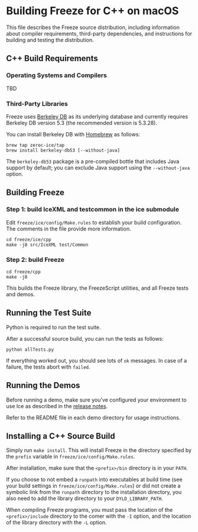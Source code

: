 # Building Freeze for C++ on macOS

This file describes the Freeze source distribution, including information about
compiler requirements, third-party dependencies, and instructions for building
and testing the distribution.

## C++ Build Requirements

### Operating Systems and Compilers

TBD

### Third-Party Libraries

Freeze uses [Berkeley DB][2] as its underlying database and currently requires
Berkeley DB version 5.3 (the recommended version is 5.3.28).

You can install Berkeley DB with [Homebrew][3] as follows:

    brew tap zeroc-ice/tap
    brew install berkeley-db53 [--without-java]

  The `berkeley-db53` package is a pre-compiled bottle that includes Java
  support by default; you can exclude Java support using the `--without-java`
  option.

## Building Freeze

### Step 1: build IceXML and testcommon in the ice submodule

Edit `freeze/ice/config/Make.rules` to establish your build configuration.
The comments in the file provide more information.

    cd freeze/ice/cpp
    make -j8 src/IceXML test/Common

### Step 2: build Freeze

    cd freeze/cpp
    make -j8

This builds the Freeze library, the FreezeScript utilities, and all Freeze
tests and demos.

## Running the Test Suite

Python is required to run the test suite.

After a successful source build, you can run the tests as follows:

    python allTests.py

If everything worked out, you should see lots of `ok` messages. In case of a
failure, the tests abort with `failed`.

## Running the Demos

Before running a demo, make sure you've configured your environment to use Ice
as described in the [release notes][4].

Refer to the README file in each demo directory for usage instructions.

## Installing a C++ Source Build

Simply run `make install`. This will install Freeze in the directory specified by
the `prefix` variable in `freeze/ice/config/Make.rules`.

After installation, make sure that the `<prefix>/bin` directory is in your
`PATH`.

If you choose to not embed a `runpath` into executables at build time (see your
build settings in `freeze/ice/config/Make.rules`) or did not create a symbolic link
from the `runpath` directory to the installation directory, you also need to add the
library directory to your `DYLD_LIBRARY_PATH`.

When compiling Freeze programs, you must pass the location of the
`<prefix>/include` directory to the comer with the `-I` option, and the
location of the library directory with the `-L` option.


[1]: https://doc.zeroc.com/display/Freeze37/Supported+Platforms+for+Freeze+3.7.0
[2]: http://www.oracle.com/us/products/database/berkeley-db/overview/index.htm
[3]: http://brew.sh
[4]: https://doc.zeroc.com/display/Freeze37/Release+Notes
